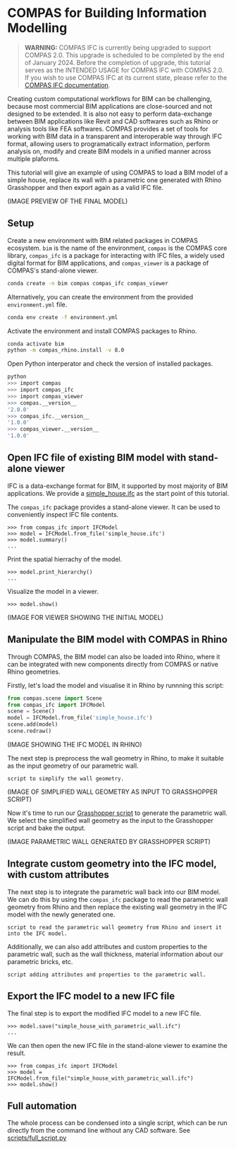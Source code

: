 # COMPAS for Building Information Modelling

> **WARNING:** COMPAS IFC is currently being upgraded to support COMPAS 2.0.
> This upgrade is scheduled to be completed by the end of January 2024.
> Before the completion of upgrade, this tutorial serves as the INTENDED USAGE for COMPAS IFC with COMPAS 2.0.
> If you wish to use COMPAS IFC at its current state, please refer to the [COMPAS IFC documentation](https://compas.dev/compas_ifc).

Creating custom computational workflows for BIM can be challenging, because most commercial BIM applications are close-sourced and not designed to be extended. It is also not easy to perform data-exchange between BIM applications like Revit and CAD softwares such as Rhino or analysis tools like FEA softwares. COMPAS provides a set of tools for working with BIM data in a transparent and interoperable way through IFC format, allowing users to programatically extract information, perform analysis on, modify and create BIM models in a unified manner across multiple plaforms.

This tutorial will give an example of using COMPAS to load a BIM model of a simple house, replace its wall with a parametric one generated with Rhino Grasshopper and then export again as a valid IFC file.

(IMAGE PREVIEW OF THE FINAL MODEL)

## Setup

Create a new environment with BIM related packages in COMPAS ecosystem. `bim` is the name of the environment, `compas` is the COMPAS core library, `compas_ifc` is a package for interacting with IFC files, a widely used digital format for BIM applications, and `compas_viewer` is a package of COMPAS's stand-alone viewer.
```bash
conda create -n bim compas compas_ifc compas_viewer
```

Alternatively, you can create the environment from the provided `environment.yml` file.
```bash
conda env create -f environment.yml
```

Activate the environment and install COMPAS packages to Rhino.
```bash
conda activate bim
python -m compas_rhino.install -v 8.0
```

Open Python interperator and check the version of installed packages.
```bash
python
>>> import compas
>>> import compas_ifc
>>> import compas_viewer
>>> compas.__version__
'2.0.0'
>>> compas_ifc.__version__
'1.0.0'
>>> compas_viewer.__version__
'1.0.0'
```

## Open IFC file of existing BIM model with stand-alone viewer
IFC is a data-exchange format for BIM, it supported by most majority of BIM applications. We provide a [simple_house.ifc]() as the start point of this tutorial.

The `compas_ifc` package provides a stand-alone viewer. It can be used to conveniently inspect IFC file contents.

```
>>> from compas_ifc import IFCModel
>>> model = IFCModel.from_file('simple_house.ifc')
>>> model.summary()
...
```
Print the spatial hierrachy of the model.
```
>>> model.print_hierarchy()
...
```
Visualize the model in a viewer.
```
>>> model.show()
```
(IMAGE FOR VIEWER SHOWING THE INITIAL MODEL)

## Manipulate the BIM model with COMPAS in Rhino
Through COMPAS, the BIM model can also be loaded into Rhino, where it can be integrated with new components directly from COMPAS or native Rhino geometries.

Firstly, let's load the model and visualise it in Rhino by runnning this script:
```python
from compas.scene import Scene
from compas_ifc import IFCModel
scene = Scene()
model = IFCModel.from_file('simple_house.ifc')
scene.add(model)
scene.redraw()
```

(IMAGE SHOWING THE IFC MODEL IN RHINO)

The next step is preprocess the wall geometry in Rhino, to make it suitable as the input geometry of our parametric wall.
```
script to simplify the wall geometry.
```

(IMAGE OF SIMPLIFIED WALL GEOMETRY AS INPUT TO GRASSHOPPER SCRIPT)

Now it's time to run our [Grasshopper script]() to generate the parametric wall. We select the simplified wall geometry as the input to the Grasshopper script and bake the output.

(IMAGE PARAMETRIC WALL GENERATED BY GRASSHOPPER SCRIPT)

## Integrate custom geometry into the IFC model, with custom attributes
The next step is to integrate the parametric wall back into our BIM model. We can do this by using the `compas_ifc` package to read the parametric wall geometry from Rhino and then replace the existing wall geometry in the IFC model with the newly generated one.

```
script to read the parametric wall geometry from Rhino and insert it into the IFC model.
```

Additionally, we can also add attributes and custom properties to the parametric wall, such as the wall thickness, material information about our parametric bricks, etc. 
```
script adding attributes and properties to the parametric wall.
```


## Export the IFC model to a new IFC file
The final step is to export the modified IFC model to a new IFC file.
```
>>> model.save("simple_house_with_parametric_wall.ifc")
...
```

We can then open the new IFC file in the stand-alone viewer to examine the result.
```
>>> from compas_ifc import IFCModel
>>> model = IFCModel.from_file("simple_house_with_parametric_wall.ifc")
>>> model.show()
```

## Full automation
The whole process can be condensed into a single script, which can be run directly from the command line without any CAD software. See [scripts/full_script.py]()
